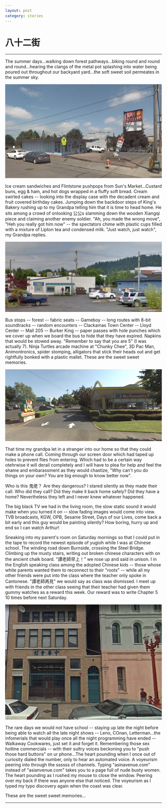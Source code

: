 ```yaml
---
layout: post
category: stories
---
```


# 八十二街

---

The summer days...walking down forest pathways...biking round and round and round...hearing the clangs of the metal pot splashing into water being poured out throughout our backyard yard...the soft sweet soil permeates in the summer sky.

<img src="https://raw.githubusercontent.com/benny-kuang/benny-kuang.github.io/gh-pages/_data/sunsmarket.png">

Ice cream sandwiches and Flintstone pushpops from Sun's Market...Custard buns, egg & ham, and hot dogs wrapped in a fluffy soft bread. Cream swirled cakes -- looking into the display case with the decadent cream and fruit covered birthday cakes. Jumping down the backdoor steps of King's Bakery rushing up to my Grandpa telling him that it is time to head home. He sits among a crowd of onlooking 公公s slamming down the wooden Xiangqi piece and claiming another enemy soldier. "Ah, you made the wrong move", "Heh you really got him now" -- the spectators chime with plastic cups filled with a mixture of Lipton tea and condensed milk. "Just watch, just watch", my Grandpa replies.


<img src="https://raw.githubusercontent.com/benny-kuang/benny-kuang.github.io/gh-pages/_data/kingsbakery.png">

Bus stops -- forest -- fabric seats -- Gameboy -- long routes with 8-bit soundtracks --  random encounters -- Clackamas Town Center -- Lloyd Center -- Mall 205 -- Burker King -- paper passes with hole punches which we cover up when we board the bus to hide that they have expired. Napkins that would be stowed away. "Remember to say that you are 5" (I was actually 7). Ninja Turtles arcade machine at "Chunky Chee", 3D Pac Man, Animontronics, spider stomping, alligators that stick their heads out and get rightfully bonked with a plastic mallet. These are the sweet sweet memories.

<img src="https://raw.githubusercontent.com/benny-kuang/benny-kuang.github.io/gh-pages/_data/chuckycheese.png">

That time my grandpa let in a stranger into our home so that they could make a phone call.  Coming through our screen door which had taped up holes to prevent flies from entering. Which had to be a certain way otehrwise it will derail completely and I will have to plea for help and feel the shame and embarassment as they would chastize, "Why can't you do things on your own? You are big enough to know better now". 

Who is this 鬼佬？ Are they dangerous? I stared silently as they made their call. Who did they call? Did they make it back home safely? Did they have a home? Nevertheless they left and I never knew whatever happened. 

The big black TV we had in the living room, the slow static sound it would make when you turned it on -- slow fading images would come into view. TVB broadcasts, KGW, OPB, Sesame Street, Days of our Lives, come back a bit early and this guy would be painting silently? How boring, hurry up and end so I can watch Arthur!

Sneaking into my parent's room on Saturday mornings so that I could put in the tape to record the newest episode of yugioh while I was at Chinese school. The winding road down Burnside, crossing the Steel Bridge. Climbing up the musty stairs, writing out broken chinese characters with on the ancient chalk board. "譚老師早上！” we rose up and said in unison. I in the English speaking class among the adopted Chinese kids -- those whose white parents wanted them to reconnect to their "roots" -- while all my other friends were put into the class where the teacher only spoke in Cantonese. "譚老師再見" we would say as class was dismissed. I meet up with friends in the other class seeing that their teacher had given them gummy watches as a reward this week. Our reward was to write Chapter 5 10 times before next Saturday.

<img src="https://raw.githubusercontent.com/benny-kuang/benny-kuang.github.io/gh-pages/_data/chineseschool.png">

The rare days we would not have school -- staying up late the night before being able to watch all the late night shows -- Leno, COnan, Letterman...the infomerials that would play once all the night programming have ended -- Walkaway Cookwares, just set it and forget it. Remembering those sex hotline commercials -- with their sultry voices beckoning you to "push those hard buttons" on ur phone...The heart pounding when I once out of curiosity dialed the number, only to hear an automated voice. A voyeurism peering into through the ssssss of channels. Typing "asinavenue.com" instead of "asianvenue.com" takes you to a page full of nude busty women. The heart pounding as I rushed my mouse to close the window. Peering over my back if there was anyone else that noticed. The voyeurism as I typed my typo discovery again when the coast was clear. 

These are the sweet sweet memories...

---